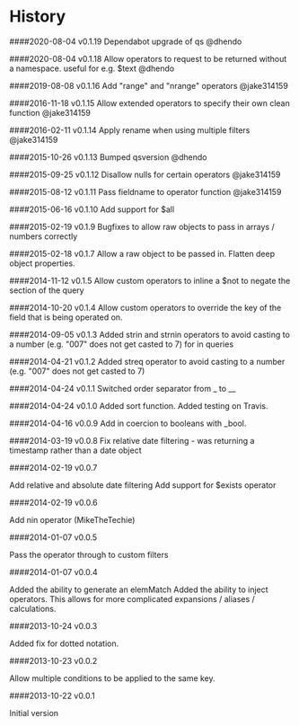 History
=======

####2020-08-04 v0.1.19
Dependabot upgrade of qs @dhendo

####2020-08-04 v0.1.18
Allow operators to request to be returned without a namespace. useful for e.g. $text @dhendo

####2019-08-08 v0.1.16
Add "range" and "nrange" operators @jake314159

####2016-11-18 v0.1.15
Allow extended operators to specify their own clean function @jake314159

####2016-02-11 v0.1.14
Apply rename when using multiple filters @jake314159

####2015-10-26 v0.1.13
Bumped qsversion @dhendo

####2015-09-25 v0.1.12
Disallow nulls for certain operators @jake314159

####2015-08-12 v0.1.11
Pass fieldname to operator function @jake314159

####2015-06-16 v0.1.10
Add support for $all

####2015-02-19 v0.1.9
Bugfixes to allow raw objects to pass in arrays / numbers correctly

####2015-02-18 v0.1.7
Allow a raw object to be passed in. Flatten deep object properties.

####2014-11-12 v0.1.5
Allow custom operators to inline a $not to negate the section of the query

####2014-10-20 v0.1.4
Allow custom operators to override the key of the field that is being operated on.

####2014-09-05 v0.1.3
Added strin and strnin operators to avoid casting to a number (e.g. "007" does not get casted to 7) for in queries

####2014-04-21 v0.1.2
Added streq operator to avoid casting to a number (e.g. "007" does not get casted to 7)

####2014-04-24 v0.1.1
Switched order separator from _ to __

####2014-04-24 v0.1.0
Added sort function.
Added testing on Travis.

####2014-04-16 v0.0.9
Add in coercion to booleans with _bool.

####2014-03-19 v0.0.8
Fix relative date filtering - was returning a timestamp rather than a date object

####2014-02-19 v0.0.7

Add relative and absolute date filtering
Add support for $exists operator

####2014-02-19 v0.0.6

Add nin operator (MikeTheTechie)

####2014-01-07 v0.0.5

Pass the operator through to custom filters

####2014-01-07 v0.0.4

Added the ability to generate an elemMatch
Added the ability to inject operators. This allows for more complicated expansions / aliases / calculations.

####2013-10-24 v0.0.3

Added fix for dotted notation.

####2013-10-23 v0.0.2 

Allow multiple conditions to be applied to the same key.

####2013-10-22 v0.0.1

Initial version
